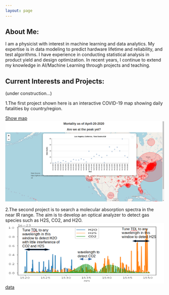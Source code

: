 ```yaml
---
layout: page
---
```


## About Me:
I am a physicist with interest in machine learning and data analytics. My expertise is in data modeling to predict hardware lifetime and reliability, and test algorithms. I have experience in conducting statistical analysis in product yield and design optimization.  In recent years, I continue to extend my knowledge in AI/Machine Learning through projects and teaching.
 
## Current Interests and Projects:
(under construction...)

1.The first project shown here is an interactive COVID-19 map showing daily fatalities by country/region.

[Show map](https://tuengo-analytics.github.io/corona)
[![](dailySample.png)](https://tuengo-analytics.github.io/corona)




2.The second project is to search a molecular absorption spectra in the near IR range.  The aim is to develop an optical analyzer to detect gas species such as H2S, CO2, and H2O.
![](spectra.png)
[data](https://hitran.org/)
